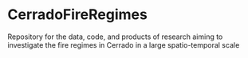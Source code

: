 # CerradoFireRegimes
Repository for the data, code, and products of research aiming to investigate the fire regimes in Cerrado in a large spatio-temporal scale
